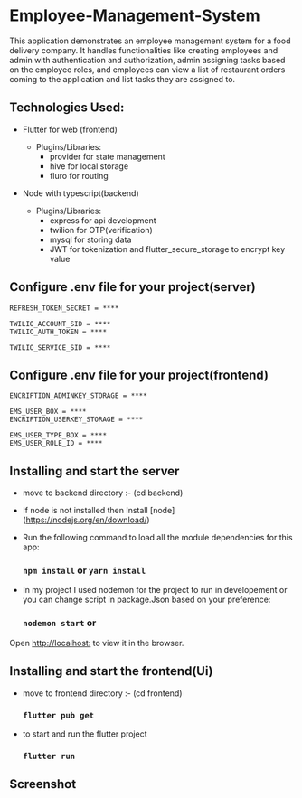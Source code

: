 # Employee-Management-System

This application demonstrates an employee management system for a food delivery company. It handles functionalities like creating employees and admin with authentication and authorization, admin assigning tasks based on the employee roles, and employees can view a list of restaurant orders coming to the application and list tasks they are assigned to.

## Technologies Used:
	
- Flutter for web (frontend)
  - Plugins/Libraries:
    - provider for state management
	- hive for local storage
	- fluro for routing

- Node with typescript(backend)
  - Plugins/Libraries:
    - express for api development 
	- twilion for OTP(verification)
	- mysql for storing data
	- JWT for tokenization and flutter_secure_storage to encrypt key value


## Configure .env file for your project(server) 

```ACCESS_TOKEN_SECRET = ****
REFRESH_TOKEN_SECRET = ****

TWILIO_ACCOUNT_SID = ****
TWILIO_AUTH_TOKEN = ****

TWILIO_SERVICE_SID = ****

```


## Configure .env file for your project(frontend) 


```EMS_ADMIN_BOX = ****
ENCRIPTION_ADMINKEY_STORAGE = ****

EMS_USER_BOX = ****
ENCRIPTION_USERKEY_STORAGE = ****

EMS_USER_TYPE_BOX = ****
EMS_USER_ROLE_ID = ****

```

## Installing and start the server

- move to backend directory :- (cd backend)

- If node is not installed then Install [node] (https://nodejs.org/en/download/)
- Run the following command to load all the module dependencies for this app:

  ### `npm install` or `yarn install`

- In my project I used nodemon for the project to run in developement or you can change script in package.Json based on your preference:

  ### `nodemon start` or 

Open [http://localhost:<yourEnvPort>](http://localhost:<yourEnvPort>) to view it in the browser.



## Installing and start the frontend(Ui)

- move to frontend directory :- (cd frontend)

  ### `flutter pub get`

- to start and run the flutter project

  ### `flutter run`

## Screenshot





